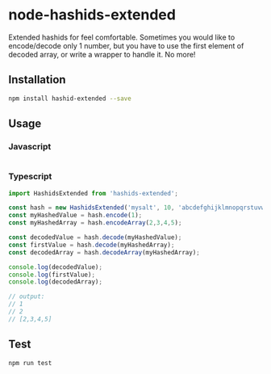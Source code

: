 # node-hashids-extended
Extended hashids for feel comfortable. Sometimes you would like to encode/decode only 1 number, but you have to use the first element of decoded array, or write a wrapper to handle it. No more!

## Installation
```sh
npm install hashid-extended --save
```

## Usage

### Javascript
```javascript

```

### Typescript

```typescript
import HashidsExtended from 'hashids-extended';

const hash = new HashidsExtended('mysalt', 10, 'abcdefghijklmnopqrstuvwxyzABCDEFGHIJKLMNOPQRSTUVWXYZ1234567890');
const myHashedValue = hash.encode(1);
const myHashedArray = hash.encodeArray(2,3,4,5);

const decodedValue = hash.decode(myHashedValue);
const firstValue = hash.decode(myHashedArray);
const decodedArray = hash.decodeArray(myHashedArray);

console.log(decodedValue);
console.log(firstValue);
console.log(decodedArray);

// output:
// 1
// 2
// [2,3,4,5]
```

## Test
```sh
npm run test
```